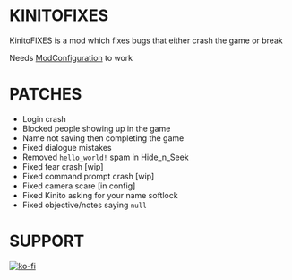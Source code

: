 # KINITOFIXES
KinitoFIXES is a mod which fixes bugs that either crash the game or break

Needs [ModConfiguration](https://github.com/reckdave/Mod-Configuration) to work
# PATCHES
- Login crash
- Blocked people showing up in the game
- Name not saving then completing the game
- Fixed dialogue mistakes
- Removed `hello_world!` spam in Hide_n_Seek
- Fixed fear crash [wip]
- Fixed command prompt crash [wip]
- Fixed camera scare [in config]
- Fixed Kinito asking for your name softlock
- Fixed objective/notes saying `null`
# SUPPORT
[![ko-fi](https://ko-fi.com/img/githubbutton_sm.svg)](https://ko-fi.com/C0C4XOEHW)
